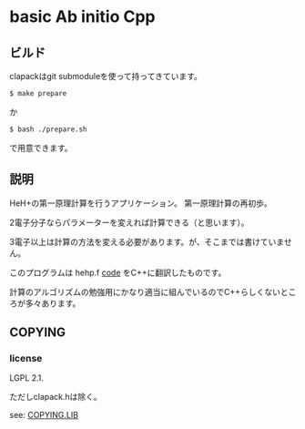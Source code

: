 basic Ab initio Cpp
===

## ビルド

clapackはgit submoduleを使って持ってきています。

```bash
$ make prepare
```

か

```bash
$ bash ./prepare.sh
```

で用意できます。

## 説明

HeH+の第一原理計算を行うアプリケーション。
第一原理計算の再初歩。

2電子分子ならパラメーターを変えれば計算できる（と思います）。

3電子以上は計算の方法を変える必要があります。が、そこまでは書けていません。

このプログラムは hehp.f [code](http://www.chemie.unibas.ch/~meuwly/pdfs/hehp.f) をC++に翻訳したものです。

計算のアルゴリズムの勉強用にかなり適当に組んでいるのでC++らしくないところが多々あります。

## COPYING

### license

LGPL 2.1.

ただしclapack.hは除く。

see: [COPYING.LIB](COPYING.LIB)